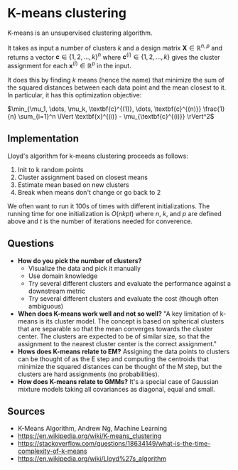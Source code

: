 # K-means clustering

K-means is an unsupervised clustering algorithm.

It takes as input a number of clusters $k$ and a design matrix $\textbf{X} \in \mathbb{R}^{n, p}$ and returns a vector $\textbf{c} \in \{1, 2, \dots, k\}^n$ where $\textbf{c}^{(i)} \in \{1, 2, \dots, k\}$ gives the cluster assignment for each $\textbf{x}^{(i)} \in \mathbb{R}^p$ in the input.

It does this by finding $k$ means (hence the name) that minimize the sum of the squared distances between each data point and the mean closest to it. In particular, it has this optimization objective:

$\min_{\mu_1, \dots, \mu_k, \textbf{c}^{(1)}, \dots, \textbf{c}^{(n)}} \frac{1}{n} \sum_{i=1}^n \lVert \textbf{x}^{(i)} - \mu_{\textbf{c}^{(i)}} \rVert^2$

## Implementation

Lloyd's algorithm for k-means clustering proceeds as follows:

1. Init to k random points
2. Cluster assignment based on closest means
3. Estimate mean based on new clusters
4. Break when means don't change or go back to 2

We often want to run it 100s of times with different initializations. The running time for one initialization is $O(n k p t)$ where $n$, $k$, and $p$ are defined above and $t$ is the number of iterations needed for converence.

## Questions

* **How do you pick the number of clusters?** 
	* Visualize the data and pick it manually
	* Use domain knowledge
	* Try several different clusters and evaluate the performance against a downstream metric
	* Try several different clusters and evaluate the cost (though often ambiguous)
* **When does K-means work well and not so well?** "A key limitation of k-means is its cluster model. The concept is based on spherical clusters that are separable so that the mean converges towards the cluster center. The clusters are expected to be of similar size, so that the assignment to the nearest cluster center is the correct assignment."
* **Hows does K-means relate to EM?** Assigning the data points to clusters can be thought of as the E step and computing the centroids that minimize the squared distances can be thought of the M step, but the clusters are hard assignments (no probabilities).
* **How does K-means relate to GMMs?** It's a special case of Gaussian mixture models taking all covariances as diagonal, equal and small.

## Sources

* K-Means Algorithm, Andrew Ng, Machine Learning
* https://en.wikipedia.org/wiki/K-means_clustering
* https://stackoverflow.com/questions/18634149/what-is-the-time-complexity-of-k-means
* https://en.wikipedia.org/wiki/Lloyd%27s_algorithm

